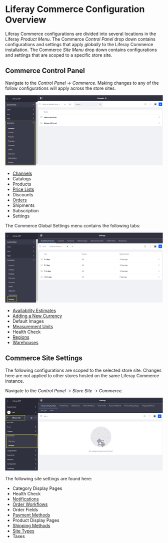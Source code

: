 # Liferay Commerce Configuration Overview

Liferay Commerce configurations are divided into several locations in the Liferay _Product Menu_. The Commerce _Control Panel_ drop down contains configurations and settings that apply _globally_ to the Liferay Commerce installation. The Commerce _Site Menu_ drop down contains configurations and settings that are scoped to a specific store site.

## Commerce Control Panel

Navigate to the _Control Panel_ → _Commerce_. Making changes to any of the follow configurations will apply across the store sites.

![Global Commerce Settings](./liferay-commerce-configuration-overview/images/01.png)

* [Channels](../catalog/managing-channels.md)
* Catalogs
* Products
* [Price Lists](../catalog/creating-a-price-list.md)
* Discounts
* [Orders](../sales/orders-menu.md)
* Shipments
* Subscription
* Settings

The Commerce Global Settings menu contains the following tabs:

![Commerce Global Settings Tab](./liferay-commerce-configuration-overview/images/02.png)

* [Availability Estimates](../catalog/availability-estimates.md)
* [Adding a New Currency](../getting-started/adding-a-new-currency.md)
* Default Images
* [Measurement Units](../sales/measurement-units.md)
* Health Check
* [Regions](../getting-started/adding-regions.md)
* [Warehouses](../catalog/warehouse-reference-guide.md)

## Commerce Site Settings

The following configurations are scoped to the selected store site. Changes here are not applied to other stores hosted on the same Liferay Commerce instance.

Navigate to the _Control Panel_ → _Store Site_ → _Commerce_.

![Minium Full Site Settings](./liferay-commerce-configuration-overview/images/03.png)

The following site settings are found here:

* Category Display Pages
* Health Check
* [Notifications](../marketing/automating-store-emails-by-using-notification-templates.md)
* [Order Workflows](../sales/order-workflows.md)
* Order Fields
* [Payment Methods](../getting-started/payments.md)
* Product Display Pages
* [Shipping Methods](../sales/shipping-method-reference.md)
* [Site Types](../getting-started/sites-and-site-types.md)
* Taxes
